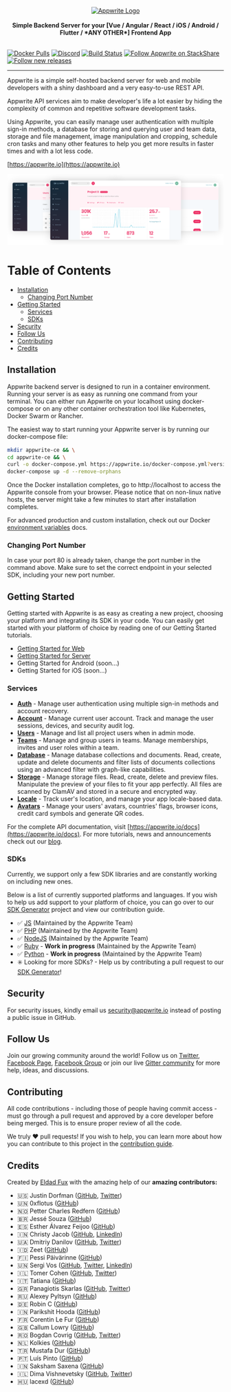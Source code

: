 <p align="center">
    <a href="https://appwrite.io" target="_blank"><img width="260" height="39" src="https://appwrite.io/images/github-logo.png" alt="Appwrite Logo"></a>
    <br />
    <br />
    <b>Simple Backend Server for your [Vue / Angular / React / iOS / Android / Flutter / *ANY OTHER*] Frontend App</b>
    <br />
    <br />
</p>

[![Docker Pulls](https://img.shields.io/docker/pulls/appwrite/appwrite.svg)](https://hub.docker.com/r/appwrite/appwrite)
[![Discord](https://img.shields.io/discord/564160730845151244)](https://discord.gg/GSeTUeA)
[![Build Status](https://travis-ci.org/appwrite/appwrite.svg?branch=master)](https://travis-ci.org/appwrite/appwrite)
[![Follow  Appwrite on StackShare](https://img.stackshare.io/misc/follow-on-stackshare-badge.svg)](https://stackshare.io/appwrite)
[![Follow new releases](https://app.releasly.co/assets/badges/badge-blue.svg)](https://app.releasly.co/sites/appwrite/appwrite?utm_source=github_badge)

---

Appwrite is a simple self-hosted backend server for web and mobile developers with a shiny dashboard and a very easy-to-use REST API.

Appwrite API services aim to make developer's life a lot easier by hiding the complexity of common and repetitive software development tasks.

Using Appwrite, you can easily manage user authentication with multiple sign-in methods, a database for storing and querying user and team data, storage and file management, image manipulation and cropping, schedule cron tasks and many other features to help you get more results in faster times and with a lot less code.

[https://appwrite.io](https://appwrite.io)

![Appwrite](public/images/github.png)

Table of Contents
=================
* [Installation](#installation)
    * [Changing Port Number](#changing-port-number)
* [Getting Started](#getting-started)
    * [Services](#services)
    * [SDKs](#sdks)
* [Security](#security)
* [Follow Us](#follow-us)
* [Contributing](#contributing)
* [Credits](#credits)
      
## Installation

Appwrite backend server is designed to run in a container environment. Running your server is as easy as running one command from your terminal. You can either run Appwrite on your localhost using docker-compose or on any other container orchestration tool like Kubernetes, Docker Swarm or Rancher.

The easiest way to start running your Appwrite server is by running our docker-compose file:

```bash
mkdir appwrite-ce && \
cd appwrite-ce && \
curl -o docker-compose.yml https://appwrite.io/docker-compose.yml?version=0.3.0 && \
docker-compose up -d --remove-orphans
```


Once the Docker installation completes, go to http://localhost to access the Appwrite console from your browser. Please notice that on non-linux native hosts, the server might take a few minutes to start after installation completes.


For advanced production and custom installation, check out our Docker [environment variables](docs/tutorials/environment-variables.md) docs.

### Changing Port Number

In case your port 80 is already taken, change the port number in the command above. Make sure to set the correct endpoint in your selected SDK, including your new port number.

## Getting Started

Getting started with Appwrite is as easy as creating a new project, choosing your platform and integrating its SDK in your code. You can easily get started with your platform of choice by reading one of our Getting Started tutorials.

* [Getting Started for Web](https://appwrite.io/docs/getting-started-for-web)
* [Getting Started for Server](https://appwrite.io/docs/getting-started-for-server)
* Getting Started for Android (soon...)
* Getting Started for iOS (soon...)

### Services

* [**Auth**](https://appwrite.io/docs/auth) - Manage user authentication using multiple sign-in methods and account recovery.
* [**Account**](https://appwrite.io/docs/account) - Manage current user account. Track and manage the user sessions, devices, and security audit log.
* [**Users**](https://appwrite.io/docs/users) - Manage and list all project users when in admin mode.
* [**Teams**](https://appwrite.io/docs/teams) - Manage and group users in teams. Manage memberships, invites and user roles within a team.
* [**Database**](https://appwrite.io/docs/database) - Manage database collections and documents. Read, create, update and delete documents and filter lists of documents collections using an advanced filter with graph-like capabilities.
* [**Storage**](https://appwrite.io/docs/storage) - Manage storage files. Read, create, delete and preview files. Manipulate the preview of your files to fit your app perfectly. All files are scanned by ClamAV and stored in a secure and encrypted way.
* [**Locale**](https://appwrite.io/docs/locale) - Track user's location, and manage your app locale-based data.
* [**Avatars**](https://appwrite.io/docs/avatars) - Manage your users' avatars, countries' flags, browser icons, credit card symbols and generate QR codes.

For the complete API documentation, visit [https://appwrite.io/docs](https://appwrite.io/docs). For more tutorials, news and announcements check out our [blog](https://medium.com/appwrite-io).

### SDKs

Currently, we support only a few SDK libraries and are constantly working on including new ones.

Below is a list of currently supported platforms and languages. If you wish to help us add support to your platform of choice, you can go over to our [SDK Generator](https://github.com/appwrite/sdk-generator) project and view our contribution guide.

* ✅ [JS](https://github.com/appwrite/sdk-for-js) (Maintained by the Appwrite Team)
* ✅ [PHP](https://github.com/appwrite/sdk-for-php) (Maintained by the Appwrite Team)
* ✅ [NodeJS](https://github.com/appwrite/sdk-for-node) (Maintained by the Appwrite Team)
* ✅ [Ruby](https://github.com/appwrite/sdk-for-ruby) - **Work in progress** (Maintained by the Appwrite Team)
* ✅ [Python](https://github.com/appwrite/sdk-for-python) - **Work in progress** (Maintained by the Appwrite Team)
* ✳️ Looking for more SDKs? - Help us by contributing a pull request to our [SDK Generator](https://github.com/appwrite/sdk-generator)!

## Security

For security issues, kindly email us [security@appwrite.io](mailto:security@appwrite.io) instead of posting a public issue in GitHub.

## Follow Us

Join our growing community around the world! Follow us on [Twitter](https://twitter.com/appwrite_io), [Facebook Page](https://www.facebook.com/appwrite.io), [Facebook Group](https://www.facebook.com/groups/appwrite.developers/) or join our live [Gitter community](https://gitter.im/appwrite/community) for more help, ideas, and discussions.

## Contributing

All code contributions - including those of people having commit access - must go through a pull request and approved by a core developer before being merged. This is to ensure proper review of all the code.

We truly ❤️ pull requests! If you wish to help, you can learn more about how you can contribute to this project in the [contribution guide](CONTRIBUTING.md).

## Credits

Created by [Eldad Fux](https://twitter.com/eldadfux) with the amazing help of our **amazing contributors:**

* 🇺🇸 Justin Dorfman ([GitHub](https://github.com/jdorfman), [Twitter](https://twitter.com/jdorfman))
* 🇺🇳 0xflotus ([GitHub](https://github.com/0xflotus))
* 🇳🇴 Petter Charles Redfern ([GitHub](https://github.com/Chaaarles))
* 🇧🇷 Jessé Souza ([GitHub](https://github.com/jessescn))
* 🇪🇸 Esther Álvarez Feijoo ([GitHub](https://github.com/EstherAF))
* 🇮🇳 Christy Jacob ([GitHub](https://github.com/christyjacob4), [LinkedIn](https://www.linkedin.com/in/christyjacob4/))
* 🇺🇦 Dmitriy Danilov ([GitHub](https://github.com/daniloff200), [Twitter](https://twitter.com/daniloff200))
* 🇮🇩 Zeet ([GitHub](https://github.com/Kiy4h))
* 🇫🇮 Pessi Päivärinne ([GitHub](https://github.com/pessip))
* 🇺🇳 Sergi Vos ([GitHub](https://github.com/sergivb01), [Twitter](https://twitter.com/sergivb01), [LinkedIn](https://www.linkedin.com/in/sergivb01/))
* 🇮🇱 Tomer Cohen ([GitHub](https://github.com/tomer), [Twitter](https://twitter.com/tomer))
* 🇮🇹 Tatiana ([GitHub](https://github.com/tacoelho))
* 🇬🇷 Panagiotis Skarlas ([GitHub](https://github.com/1qk1), [Twitter](https://twitter.com/qktweets))
* 🇷🇺 Alexey Pyltsyn ([GitHub](https://github.com/lex111))
* 🇩🇪 Robin C ([GitHub](https://github.com/Taminoful))
* 🇮🇳 Parikshit Hooda ([GitHub](https://github.com/Parikshit-Hooda))
* 🇫🇷 Corentin Le Fur ([GitHub](https://github.com/crtlf))
* 🇬🇧 Callum Lowry ([GitHub](https://github.com/Girxffe))
* 🇷🇴 Bogdan Covrig ([GitHub](https://github.com/BogDAAAMN), [Twitter](https://twitter.com/BogdanCovrig))
* 🇳🇱 Kolkies ([GitHub](https://github.com/kolkies.dev))
* 🇹🇷 Mustafa Dur ([GitHub](https://github.com/tosbaha))
* 🇵🇹 Luís Pinto ([GitHub](https://github.com/LiTO773))
* 🇮🇳 Saksham Saxena ([GitHub](https://github.com/sakkshm))
* 🇮🇱 Dima Vishnevetsky ([GitHub](https://github.com/dimshik100), [Twitter](https://twitter.com/dimshik100))
* 🇭🇺 lacexd ([GitHub](https://github.com/lacexd))
